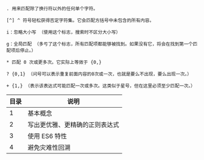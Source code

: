 
```
. 用来匹配除了换行符以外的任何单个字符。

[^] ^ 符号轻松获得否定字符集。它会匹配方括号中未包含的所有内容。

i：忽略大小写 （使用这个标志，搜索时不区分大小写）

g：全局匹配 （多亏了这个标志，所有匹配项都能够被找到。如果没有它，将会在找到第一个匹配项后停止。）

* 匹配 0 次或更多次。它实际上等效于 {0,}

? {0,1} （问号可以表示重复前面内容的0次或一次，也就是要么不出现，要么出现一次。）

+ {1,} （表示该表达式可能匹配一次或多次。这类似于星号，但在这里必须至少匹配一次。）
```
目录 | 说明
---|---
1 | 基本概念
2 | 写出更优雅、更精确的正则表达式
3 | 使用 ES6 特性
4 | 避免灾难性回溯